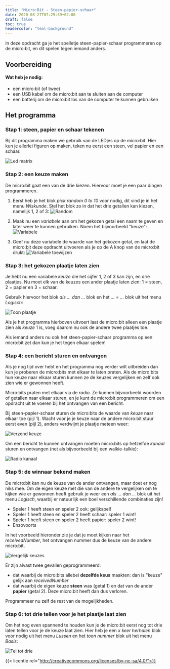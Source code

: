 ```yaml
---
title: "Micro:Bit - Steen-papier-schaar"
date: 2020-08-27T07:29:39+02:00
draft: false
toc: true
headercolor: "teal-background"
---
```


In deze opdracht ga je het spelletje steen-papier-schaar programmeren op de micro:bit, en dit spelen tegen iemand anders.

<!--more-->

## Voorbereiding

#### Wat heb je nodig:
- een micro:bit (of twee)
- een USB kabel om de micro:bit aan te sluiten aan de computer
- een batterij om de micro:bit los van de computer te kunnen gebruiken

## Het programma

### Stap 1: steen, papier en schaar tekenen

Bij dit programma maken we gebruik van de LEDjes op de micro:bit. Hier kun je allerlei figuren op maken, teken nu eerst een steen, vel papier en een schaar.

![Led matrix](../img/sps-1-led-matrix.png)

### Stap 2: een keuze maken

De micro:bit gaat een van de drie kiezen. Hiervoor moet je een paar dingen programmeren.

1. Eerst heb je het blok _pick random 0 to 10_ voor nodig, dit vind je in het menu _Wiskunde_. Stel het blok  zo in dat het drie getallen kan kiezen, namelijk 1, 2 of 3:
![Random](../img/sps-2-random.png)

2. Maak nu een _variabele_ aan om het gekozen getal een naam te geven en later weer te kunnen gebruiken. Noem het bijvoorbeeld "keuze":
![Variabele](../img/sps-3-variabele.png)

3. Geef nu deze variabele de waarde van het gekozen getal, en laat de micro:bit deze opdracht uitvoeren als je op de A knop van de micro:bit drukt:
![Variabele toewijzen](../img/sps-4-variabele-toewijzen.png)

### Stap 3: het gekozen plaatje laten zien

Je hebt nu een variabele _keuze_ die het cijfer 1, 2 of 3 kan zijn, en drie plaatjes. Nu moet elk van de keuzes een ander plaatje laten zien: 1 = steen, 2 = papier en 3 = schaar.

Gebruik hiervoor het blok _als ... dan ..._ blok en het _... = ..._ blok uit het menu _Logisch_:

![Toon plaatje](../img/sps-5-toon-plaatje.png)

Als je het programma hierboven uitvoert laat de micro:bit alleen een plaatje zien als _keuze_ 1 is, voeg daarom nu ook de andere twee plaatjes toe.

Als iemand anders nu ook het steen-papier-schaar programma op een micro:bit zet dan kun je het tegen elkaar spelen! 

### Stap 4: een bericht sturen en ontvangen

Als je nog tijd over hebt en het programma nog verder wilt uitbreiden dan kun je proberen de micro:bits met elkaar te laten praten. Als de micro:bits hun keuze naar elkaar sturen kunnen ze de keuzes vergelijken en zelf ook zien wie er gewonnen heeft.

Micro:bits praten met elkaar via de _radio_. Ze kunnen bijvoorbeeld woorden of getallen naar elkaar sturen, en je kunt de micro:bit programmeren om een opdracht uit te voeren bij het ontvangen van een bericht.

Bij steen-papier-schaar sturen de micro:bits de waarde van _keuze_ naar elkaar toe (pijl 1). Wacht voor je je keuze naar de andere micro:bit stuur eerst even (pijl 2), anders verdwijnt je plaatje meteen weer:

![Verzend keuze](../img/sps-7-verzend-keuze.png)

Om een bericht te kunnen ontvangen moeten micro:bits op hetzelfde _kanaal_ sturen en ontvangen (net als bijvoorbeeld bij een walkie-talkie):

![Radio kanaal](../img/sps-8-radio-kanaal.png)


### Stap 5: de winnaar bekend maken

De micro:bit kan nu de keuze van de ander ontvangen, maar doet er nog niks mee. Om de eigen keuze met die van de andere te vergelijken om te kijken wie er gewonnen heeft gebruik je weer een _als ... dan ..._ blok uit het menu _Logisch_, waarbij er natuurlijk een boel verschillende combinaties zijn!

- Speler 1 heeft steen en speler 2 ook: gelijkspel!
- Speler 1 heeft steen en speler 2 heeft schaar: speler 1 wint!
- Speler 1 heeft steen en speler 2 heeft papier: speler 2 wint!
- Enzovoorts

In het voorbeeld hieronder zie je dat je moet kijken naar het _receivedNumber_, het ontvangen nummer dus de keuze van de andere micro:bit.

![Vergelijk keuzes](../img/sps-9-vergelijk-keuzes.png)

 Er zijn alvast twee gevallen geprogrammeerd:

- dat waarbij de micro:bits allebei **dezelfde keus** maakten: dan is "keuze" gelijk aan _receivedNumber_
- dat waarbij de eigen keuze **steen** was (getal 1) en dat van de ander **papier** (getal 2). Deze micro:bit heeft dan dus verloren.

Programmeer nu zelf de rest van de mogelijkheden.

### Stap 6: tot drie tellen voor je het plaatje laat zien

Om het nog even spannend te houden kun je de micro:bit eerst nog tot drie laten tellen voor je de keuze laat zien. Hier heb je een _x keer herhalen_ blok voor nodig uit het menu _Lussen_ en het _toon nummer_ blok uit het menu _Basis_:

![Tel tot drie](../img/sps-6-tel-tot-drie.png)

{{< licentie rel="http://creativecommons.org/licenses/by-nc-sa/4.0/">}}
 